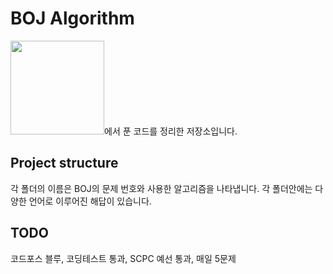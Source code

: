 # BOJ Algorithm

<a href="https://www.acmicpc.net/" x="_blank"><img src="https://d2gd6pc034wcta.cloudfront.net/images/logo@2x.png" width="150"/></a>에서 푼 코드를 정리한 저장소입니다.


## Project structure
각 폴더의 이름은 BOJ의 문제 번호와 사용한 알고리즘을 나타냅니다.
각 폴더안에는 다양한 언어로 이루어진 해답이 있습니다.

## TODO
코드포스 블루, 코딩테스트 통과, SCPC 예선 통과, 매일 5문제 
